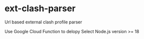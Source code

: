 # ext-clash-parser
Url based external clash profile parser

Use Google Cloud Function to delopy
Select Node.js version >= 18
